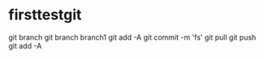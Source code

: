 # firsttestgit


git branch
git branch branch1
git add -A
git commit -m 'fs'
git pull 
git push 
git add -A


